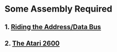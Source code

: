 # Some Assembly Required

## 1. [Riding the Address/Data Bus](01_AddressDataBus/README.md)

## 2. [The Atari 2600](02_Atari2600/README.md)